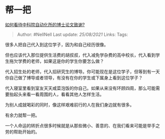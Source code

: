 # 帮一把
[如何看待中科院自动化所的博士论文致谢?](https://www.zhihu.com/question/454961393/answer/1842043413)

> Author: #NellNell
Last update: *25/08/2021*
Links:
Tags:

很多人把自己代入到这位学子，因为和自己经历很像。

但也应该代入那位提供生活费的胡叔叔，代入减免学杂费的高中校长，代入看到学生拖欠学费的老师，如果这是你的学生你要怎么做？

代入招生处的老师，代入招研究生的博导。你可能现在是这位学子，但等到有一天你自己做了博导或者领导，有没有在你的学生或下属身上看到这位学子？

代入寝室里看到室友天天咸菜泡饭的你自己。如果从来没有环顾四周，那么可能需要抬起头来看一看周围的人，看看其他人怎样生活。

为别人成就喝彩的同时，像这样艰难前行的人在我们身边就有很多。

有余力就帮一把。

一个人命运的转折点很多时候就是从那些微小、善意的、在我们看来可能是举手之劳的帮助开始的。

